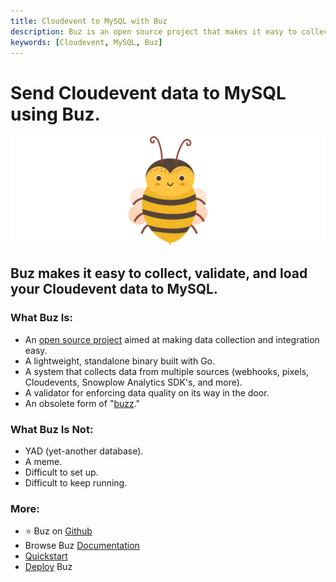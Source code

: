 ```yaml
---
title: Cloudevent to MySQL with Buz
description: Buz is an open source project that makes it easy to collect, validate, and load Cloudevent data to MySQL.
keywords: [Cloudevent, MySQL, Buz]
---
```


# Send Cloudevent data to MySQL using Buz.

![buzz](../../../static/img/buzz.png)


## Buz makes it easy to collect, validate, and load your Cloudevent data to MySQL.


### What Buz Is:

- An [open source project](https://github.com/silverton-io/buz) aimed at making data collection and integration easy.
- A lightweight, standalone binary built with Go.
- A system that collects data from multiple sources (webhooks, pixels, Cloudevents, Snowplow Analytics SDK's, and more).
- A validator for enforcing data quality on its way in the door.
- An obsolete form of "[buzz](https://www.merriam-webster.com/dictionary/buzz)."


### What Buz Is Not:

- YAD (yet-another database).
- A meme.
- Difficult to set up.
- Difficult to keep running.


### More:
- ⭐ Buz on [Github](https://github.com/silverton-io/buz)
- Browse Buz [Documentation](/)
- [Quickstart](/examples/quickstart)
- [Deploy](category/deploying-buz) Buz

